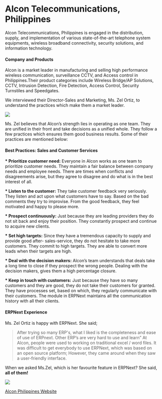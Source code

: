 # Alcon Telecommunications, Philippines

Alcon Telecommunications, Philippines is engaged in the distribution, supply, and implementation of various state-of-the-art telephone system equipments, wireless broadband connectivity, security solutions, and information technology.
#### Company and Products

Alcon is a market leader in manufacturing and selling high performance
wireless communication, surveillance CCTV, and Access control in Philippines.Their product categories include Wireless Bridge/AP Solutions, CCTV, Intrusion Detection, Fire Detection, Access Control, Security Turnstiles and Speedgates.

We interviewed their Director-Sales and Marketing, Ms. Zel Ortiz, to
understand the practices which make them a market leader.

![](assets/frappe_io/images/stories/zel-ortiz.png)

Ms. Zel believes that Alcon’s strength lies in operating as one team. They are
unified in their front and take decisions as a unified whole. They follow a
few practices which ensures them good business results. Some of their
practices are mentioned below:

#### Best Practices: Sales and Customer Services

__* Prioritize customer need:__ Everyone in Alcon works as one team to prioritize customer needs. They maintain a fair balance between company needs and employee needs. There are times when conflicts and disagreements arise, but they agree to disagree and do what is in the best interest of all.

__* Listen to the customer:__ They take customer feedback very seriously. They listen and act upon what customers have to say. Based on the bad comments they try to improvise. From the good feedback, they feel motivated and happy to please more.

__* Prospect continuously:__ Just because they are leading providers they do not sit back and enjoy their position. They constantly prospect and continue to acquire new clients.

__* Set high targets:__ Since they have a tremendous capacity to supply and provide good after- sales-service, they do not hesitate to take more customers. They commit to high targets. They are able to convert more leads when their targets are high.

__* Deal with the decision makers:__ Alcon’s team understands that deals take a long time to close if they prospect the wrong people. Dealing with the decision makers, gives them a high percentage closure.

__* Keep in touch with customers:__ Just because they have so many customers and they are good, they do not take their customers for granted. They have processes set, based on which, they regularly communicate with their customers. The module in ERPNext maintains all the communication history with all their clients.

#### ERPNext Experience

Ms. Zel Ortiz is happy with ERPNext. She said;

> After trying so many ERP's, what I liked is the completeness and ease of use of ERPnext. Other ERP’s are very hard to use and learn” At Alcon, people were used to working on traditional excel / word files. It was difficult to get everybody to use ERPNext, which was based on an open source platform; However, they came around when they saw a user-friendly interface.

When we asked Ms.Zel, which is her favourite feature in ERPNext? She said,
**all of them!**


![](assets/frappe_io/images/stories/alcon-logo.png)

[Alcon Philippines Website](http://www.alconphils.com/)

